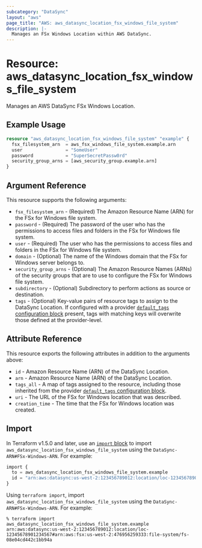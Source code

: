 ```yaml
---
subcategory: "DataSync"
layout: "aws"
page_title: "AWS: aws_datasync_location_fsx_windows_file_system"
description: |-
  Manages an FSx Windows Location within AWS DataSync.
---
```


# Resource: aws_datasync_location_fsx_windows_file_system

Manages an AWS DataSync FSx Windows Location.

## Example Usage

```terraform
resource "aws_datasync_location_fsx_windows_file_system" "example" {
  fsx_filesystem_arn  = aws_fsx_windows_file_system.example.arn
  user                = "SomeUser"
  password            = "SuperSecretPassw0rd"
  security_group_arns = [aws_security_group.example.arn]
}
```

## Argument Reference

This resource supports the following arguments:

* `fsx_filesystem_arn` - (Required) The Amazon Resource Name (ARN) for the FSx for Windows file system.
* `password` - (Required) The password of the user who has the permissions to access files and folders in the FSx for Windows file system.
* `user` - (Required) The user who has the permissions to access files and folders in the FSx for Windows file system.
* `domain` - (Optional) The name of the Windows domain that the FSx for Windows server belongs to.
* `security_group_arns` - (Optional) The Amazon Resource Names (ARNs) of the security groups that are to use to configure the FSx for Windows file system.
* `subdirectory` - (Optional) Subdirectory to perform actions as source or destination.
* `tags` - (Optional) Key-value pairs of resource tags to assign to the DataSync Location. If configured with a provider [`default_tags` configuration block](https://registry.terraform.io/providers/hashicorp/aws/latest/docs#default_tags-configuration-block) present, tags with matching keys will overwrite those defined at the provider-level.

## Attribute Reference

This resource exports the following attributes in addition to the arguments above:

* `id` - Amazon Resource Name (ARN) of the DataSync Location.
* `arn` - Amazon Resource Name (ARN) of the DataSync Location.
* `tags_all` - A map of tags assigned to the resource, including those inherited from the provider [`default_tags` configuration block](https://registry.terraform.io/providers/hashicorp/aws/latest/docs#default_tags-configuration-block).
* `uri` - The URL of the FSx for Windows location that was described.
* `creation_time` - The time that the FSx for Windows location was created.

## Import

In Terraform v1.5.0 and later, use an [`import` block](https://developer.hashicorp.com/terraform/language/import) to import `aws_datasync_location_fsx_windows_file_system` using the `DataSync-ARN#FSx-Windows-ARN`. For example:

```terraform
import {
  to = aws_datasync_location_fsx_windows_file_system.example
  id = "arn:aws:datasync:us-west-2:123456789012:location/loc-12345678901234567#arn:aws:fsx:us-west-2:476956259333:file-system/fs-08e04cd442c1bb94a"
}
```

Using `terraform import`, import `aws_datasync_location_fsx_windows_file_system` using the `DataSync-ARN#FSx-Windows-ARN`. For example:

```console
% terraform import aws_datasync_location_fsx_windows_file_system.example arn:aws:datasync:us-west-2:123456789012:location/loc-12345678901234567#arn:aws:fsx:us-west-2:476956259333:file-system/fs-08e04cd442c1bb94a
```
